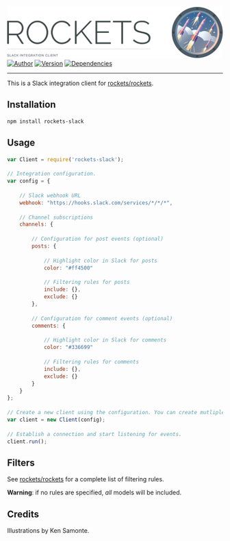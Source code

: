 ![Rockets](header.gif) [![Author](http://img.shields.io/badge/author-@rudi_theunissen-00aced.svg?style=flat-square)](https://twitter.com/rudi_theunissen) [![Version](https://img.shields.io/npm/v/rockets.svg?style=flat-square)](https://www.npmjs.com/package/rockets-slack) [![Dependencies](https://img.shields.io/david/rockets/slack.svg?style=flat-square)](https://david-dm.org/rockets/slack)

---

This is a Slack integration client for [rockets/rockets](https://github.com/rockets/rockets).

## Installation

```bash
npm install rockets-slack
```

## Usage

```js
var Client = require('rockets-slack');

// Integration configuration.
var config = {

    // Slack webhook URL
    webhook: "https://hooks.slack.com/services/*/*/*",

    // Channel subscriptions
    channels: {
        
        // Configuration for post events (optional)
        posts: {

            // Highlight color in Slack for posts
            color: "#ff4500"

            // Filtering rules for posts
            include: {},
            exclude: {}
        },

        // Configuration for comment events (optional)
        comments: {

            // Highlight color in Slack for comments
            color: "#336699"

            // Filtering rules for comments
            include: {},
            exclude: {}
        }
    }
};

// Create a new client using the configuration. You can create mutliple clients if you have more than one configuration.
var client = new Client(config);

// Establish a connection and start listening for events.
client.run();
```

## Filters

See [rockets/rockets](https://github.com/rockets/rockets) for a complete list of filtering rules. 

**Warning**: if no rules are specified, *all* models will be included.

## Credits

Illustrations by Ken Samonte.
